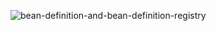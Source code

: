 ![bean-definition-and-bean-definition-registry](https://github.com/frankvicky/mini-spring-in-kotlin/assets/51072200/69c5550c-e999-49de-b7cb-e507b5fb7eb6)
